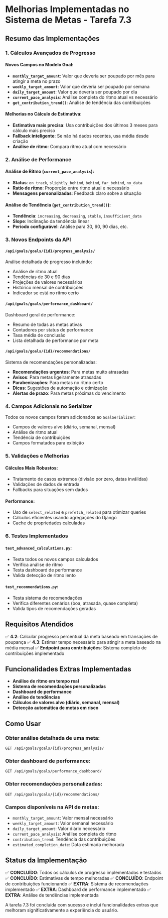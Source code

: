 # Melhorias Implementadas no Sistema de Metas - Tarefa 7.3

## Resumo das Implementações

### 1. Cálculos Avançados de Progresso

#### Novos Campos no Modelo Goal:
- **`monthly_target_amount`**: Valor que deveria ser poupado por mês para atingir a meta no prazo
- **`weekly_target_amount`**: Valor que deveria ser poupado por semana
- **`daily_target_amount`**: Valor que deveria ser poupado por dia
- **`current_pace_analysis`**: Análise completa do ritmo atual vs necessário
- **`get_contribution_trend()`**: Análise de tendência das contribuições

#### Melhorias no Cálculo de Estimativa:
- **Estimativa mais precisa**: Usa contribuições dos últimos 3 meses para cálculo mais preciso
- **Fallback inteligente**: Se não há dados recentes, usa média desde criação
- **Análise de ritmo**: Compara ritmo atual com necessário

### 2. Análise de Performance

#### Análise de Ritmo (`current_pace_analysis`):
- **Status**: `on_track`, `slightly_behind`, `behind`, `far_behind`, `no_data`
- **Ratio de ritmo**: Proporção entre ritmo atual e necessário
- **Mensagens personalizadas**: Feedback claro sobre a situação

#### Análise de Tendência (`get_contribution_trend()`):
- **Tendência**: `increasing`, `decreasing`, `stable`, `insufficient_data`
- **Slope**: Inclinação da tendência linear
- **Período configurável**: Análise para 30, 60, 90 dias, etc.

### 3. Novos Endpoints da API

#### `/api/goals/goals/{id}/progress_analysis/`
Análise detalhada de progresso incluindo:
- Análise de ritmo atual
- Tendências de 30 e 90 dias
- Projeções de valores necessários
- Histórico mensal de contribuições
- Indicador se está no ritmo certo

#### `/api/goals/goals/performance_dashboard/`
Dashboard geral de performance:
- Resumo de todas as metas ativas
- Contadores por status de performance
- Taxa média de conclusão
- Lista detalhada de performance por meta

#### `/api/goals/goals/{id}/recommendations/`
Sistema de recomendações personalizadas:
- **Recomendações urgentes**: Para metas muito atrasadas
- **Avisos**: Para metas ligeiramente atrasadas
- **Parabenizações**: Para metas no ritmo certo
- **Dicas**: Sugestões de automação e otimização
- **Alertas de prazo**: Para metas próximas do vencimento

### 4. Campos Adicionais no Serializer

Todos os novos campos foram adicionados ao `GoalSerializer`:
- Campos de valores alvo (diário, semanal, mensal)
- Análise de ritmo atual
- Tendência de contribuições
- Campos formatados para exibição

### 5. Validações e Melhorias

#### Cálculos Mais Robustos:
- Tratamento de casos extremos (divisão por zero, datas inválidas)
- Validações de dados de entrada
- Fallbacks para situações sem dados

#### Performance:
- Uso de `select_related` e `prefetch_related` para otimizar queries
- Cálculos eficientes usando agregações do Django
- Cache de propriedades calculadas

### 6. Testes Implementados

#### `test_advanced_calculations.py`:
- Testa todos os novos campos calculados
- Verifica análise de ritmo
- Testa dashboard de performance
- Valida detecção de ritmo lento

#### `test_recommendations.py`:
- Testa sistema de recomendações
- Verifica diferentes cenários (boa, atrasada, quase completa)
- Valida tipos de recomendações geradas

## Requisitos Atendidos

✅ **4.2**: Calcular progresso percentual da meta baseado em transações de poupança
✅ **4.3**: Estimar tempo necessário para atingir a meta baseado na média mensal
✅ **Endpoint para contribuições**: Sistema completo de contribuições implementado

## Funcionalidades Extras Implementadas

- **Análise de ritmo em tempo real**
- **Sistema de recomendações personalizadas**
- **Dashboard de performance**
- **Análise de tendências**
- **Cálculos de valores alvo (diário, semanal, mensal)**
- **Detecção automática de metas em risco**

## Como Usar

### Obter análise detalhada de uma meta:
```
GET /api/goals/goals/{id}/progress_analysis/
```

### Obter dashboard de performance:
```
GET /api/goals/goals/performance_dashboard/
```

### Obter recomendações personalizadas:
```
GET /api/goals/goals/{id}/recommendations/
```

### Campos disponíveis na API de metas:
- `monthly_target_amount`: Valor mensal necessário
- `weekly_target_amount`: Valor semanal necessário  
- `daily_target_amount`: Valor diário necessário
- `current_pace_analysis`: Análise completa do ritmo
- `contribution_trend`: Tendência das contribuições
- `estimated_completion_date`: Data estimada melhorada

## Status da Implementação

✅ **CONCLUÍDO**: Todos os cálculos de progresso implementados e testados
✅ **CONCLUÍDO**: Estimativas de tempo melhoradas
✅ **CONCLUÍDO**: Endpoint de contribuições funcionando
✅ **EXTRA**: Sistema de recomendações implementado
✅ **EXTRA**: Dashboard de performance implementado
✅ **EXTRA**: Análise de tendências implementada

A tarefa 7.3 foi concluída com sucesso e inclui funcionalidades extras que melhoram significativamente a experiência do usuário.